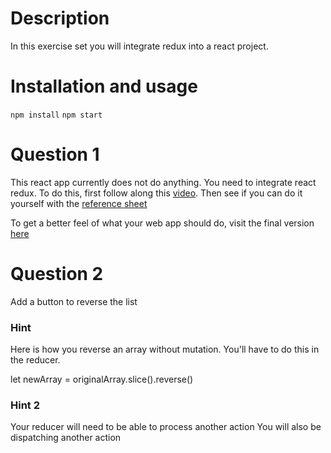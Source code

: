 # Description
In this exercise set you will integrate redux into a react project.

# Installation and usage
`npm install`
`npm start`

# Question 1
This react app currently does not do anything. You need to integrate react redux. To do this, first follow along this [video](https://youtu.be/NTSIFinXOs8). Then see if you can do it yourself with the [reference sheet](/reference/README.md)

To get a better feel of what your web app should do, visit the final version [here](http://spiritual-dolls.surge.sh)

# Question 2
Add a button to reverse the list

### Hint
Here is how you reverse an array without mutation. You'll have to do this in the reducer.

let newArray = originalArray.slice().reverse()

### Hint 2
Your reducer will need to be able to process another action
You will also be dispatching another action
